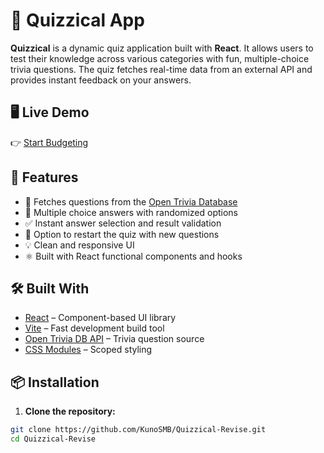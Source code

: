 # 🧠 Quizzical App

**Quizzical** is a dynamic quiz application built with **React**. It allows users to test their knowledge across various categories with fun, multiple-choice trivia questions. The quiz fetches real-time data from an external API and provides instant feedback on your answers.

## 🖥️ Live Demo

👉 [Start Budgeting](https://quizzical-hut.netlify.app/)

## 🚀 Features

- 📡 Fetches questions from the [Open Trivia Database](https://opentdb.com/)
- 🎯 Multiple choice answers with randomized options
- ✅ Instant answer selection and result validation
- 🔄 Option to restart the quiz with new questions
- 💡 Clean and responsive UI
- ⚛️ Built with React functional components and hooks

## 🛠️ Built With

- [React](https://reactjs.org/) – Component-based UI library
- [Vite](https://vitejs.dev/) – Fast development build tool
- [Open Trivia DB API](https://opentdb.com/) – Trivia question source
- [CSS Modules](https://github.com/css-modules/css-modules) – Scoped styling

## 📦 Installation

1. **Clone the repository:**

```bash
git clone https://github.com/KunoSMB/Quizzical-Revise.git
cd Quizzical-Revise
